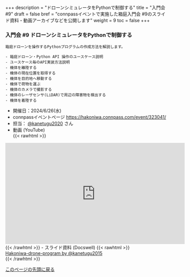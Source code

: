 +++
description = "ドローンシミュレータをPythonで制御する"
title = "入門会 #9"
draft = false
bref = "connpassイベントで実施した箱庭入門会 #9のスライド資料・動画アーカイブなどを公開します"
weight = 9
toc = false
+++

### 入門会 #9 ドローンシミュレータをPythonで制御する

```
箱庭ドローンを操作するPythonプログラムの作成方法を解説します。

- 箱庭ドローン・Python API 操作のユースケース説明
- ユースケース毎のAPI実装方法説明
- 機体を離陸する
- 機体の現在位置を取得する
- 機体を目的地へ移動する
- 機体で荷物を運ぶ
- 機体のカメラで撮影する
- 機体のレーザセンサ(LiDAR)で周辺の障害物を検出する
- 機体を着陸する

```

- 開催日：2024/6/26(水)  
- connpassイベントページ <https://hakoniwa.connpass.com/event/323041/>
- 担当： [@kanetugu2020](https://twitter.com/kanetugu2020) さん
- 動画 (YouTube)  
{{< rawhtml >}}

<iframe width="560" height="315" src="https://www.youtube.com/embed/_aEsu2j7n74?si=Kx_tA3pN_euIoqgg" title="YouTube video player" frameborder="0" allow="accelerometer; autoplay; clipboard-write; encrypted-media; gyroscope; picture-in-picture; web-share" referrerpolicy="strict-origin-when-cross-origin" allowfullscreen></iframe>
{{< /rawhtml >}}
 - スライド資料 (Docswell)  
{{< rawhtml >}}
<script async class="docswell-embed" src="https://bcdn.docswell.com/assets/libs/docswell-embed/docswell-embed.min.js" data-src="https://www.docswell.com/slide/524RVN/embed" data-aspect="0.5625"></script><div class="docswell-link"><a href="https://www.docswell.com/s/kanetugu2015/524RVN-2024-05-18-111952">Hakoniwa-drone-program by @kanetugu2015</a></div>
{{< /rawhtml >}}

[このページの先頭に戻る](#top)
